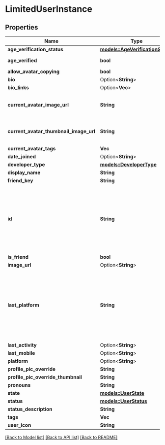 # LimitedUserInstance

## Properties

Name | Type | Description | Notes
------------ | ------------- | ------------- | -------------
**age_verification_status** | [**models::AgeVerificationStatus**](AgeVerificationStatus.md) |  | 
**age_verified** | **bool** | `true` if, user is age verified (not 18+). | 
**allow_avatar_copying** | **bool** |  | 
**bio** | Option<**String**> |  | [optional]
**bio_links** | Option<**Vec<String>**> |   | [optional]
**current_avatar_image_url** | **String** | When profilePicOverride is not empty, use it instead. | 
**current_avatar_thumbnail_image_url** | **String** | When profilePicOverride is not empty, use it instead. | 
**current_avatar_tags** | **Vec<String>** |  | 
**date_joined** | Option<**String**> |  | 
**developer_type** | [**models::DeveloperType**](DeveloperType.md) |  | 
**display_name** | **String** |  | 
**friend_key** | **String** |  | 
**id** | **String** | A users unique ID, usually in the form of `usr_c1644b5b-3ca4-45b4-97c6-a2a0de70d469`. Legacy players can have old IDs in the form of `8JoV9XEdpo`. The ID can never be changed. | 
**is_friend** | **bool** |  | 
**image_url** | Option<**String**> |  | [optional]
**last_platform** | **String** | This can be `standalonewindows` or `android`, but can also pretty much be any random Unity verison such as `2019.2.4-801-Release` or `2019.2.2-772-Release` or even `unknownplatform`. | 
**last_activity** | Option<**String**> |  | 
**last_mobile** | Option<**String**> |  | 
**platform** | Option<**String**> |  | [optional]
**profile_pic_override** | **String** |  | 
**profile_pic_override_thumbnail** | **String** |  | 
**pronouns** | **String** |  | 
**state** | [**models::UserState**](UserState.md) |  | 
**status** | [**models::UserStatus**](UserStatus.md) |  | 
**status_description** | **String** |  | 
**tags** | **Vec<String>** |  | 
**user_icon** | **String** |  | 

[[Back to Model list]](../README.md#documentation-for-models) [[Back to API list]](../README.md#documentation-for-api-endpoints) [[Back to README]](../README.md)


